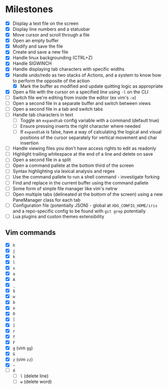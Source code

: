 # Milestones

* [x] Display a text file on the screen
* [x] Display line numbers and a statusbar
* [x] Move cursor and scroll through a file
* [x] Open an empty buffer
* [x] Modify and save the file
* [x] Create and save a new file
* [x] Handle linux backgrounding (CTRL+Z)
* [x] Handle SIGWINCH
* [x] Handle displaying tab characters with specific widths
* [x] Handle undo/redo as two stacks of Actions, and a system to know how
    to perform the opposite of the action
    * [x] Mark the buffer as modified and update quitting logic as appropriate
* [x] Open a file with the cursor on a specified line using `-l` on the CLI
* [ ] Switch file we're editing from inside the editor (ex vim's `:e`)
* [ ] Open a second file in a separate buffer and switch between views
* [ ] Open a second file in a tab and switch tabs
* [ ] Handle tab characters in text
    * [ ] Toggle an `expandtab` config variable with a command (default true)
    * [ ] Ensure pressing <TAB> inserts the right character where needed
    * [ ] If `expandtab` is false, have a way of calculating the logical
    and visual positions of the cursor separately for vertical movement and
    char insertion
* [ ] Handle viewing files you don't have access rights to edit as readonly
* [ ] Highlight trailing whitespace at the end of a line and delete on save
* [ ] Open a second file in a split
* [ ] Open a command pallete at the bottom third of the screen
* [ ] Syntax highlighting via lexical analysis and regex
* [ ] Use the command pallete to run a shell command - investigate forking
* [ ] Find and replace in the current buffer using the command pallete
* [ ] Some form of simple file manager like vim's netrw
* [ ] Open multiple tabs (delineated at the bottom of the screen) using a new
    PaneManager class for each tab
* [ ] Configuration file (potentially JSON) - global at `XDG_CONFIG_HOME/iris`
    and a repo-specific config to be found with `git grep` potentially
* [ ] Lua plugins and custon themes extensibility

## Vim commands

* [x] `h`
* [x] `j`
* [x] `k`
* [x] `l`
* [x] `x`
* [x] `a`
* [x] `A`
* [x] `_`
* [x] `$`
* [x] `w`
* [x] `b`
* [x] `o`
* [x] `O`
* [x] `[`
* [x] `]`
* [x] `r`
* [x] `f`
* [x] `F`
* [x] `g` (vim `gg`)
* [x] `G`
* [x] `z` (vim `zz`)
* [x] `~`
* [ ] `d`
    * [ ] `l` (delete line)
    * [ ] `w` (delete word)
